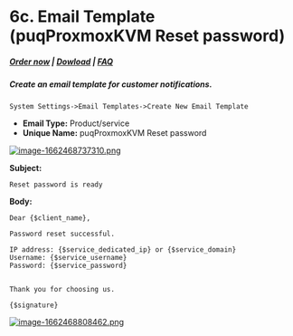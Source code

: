 # 6c. Email Template (puqProxmoxKVM Reset password)

#####  [Order now](https://panel.puqcloud.com/index.php?rp=/store/whmcs-module-proxmox-kvm) | [Dowload](https://download.puqcloud.com/WHMCS/servers/PUQ_WHMCS-Proxmox-KVM/) | [FAQ](https://faq.puqcloud.com/)

##### Create an email template for customer notifications.

```
System Settings->Email Templates->Create New Email Template
```

- **Email Type:** Product/service
- **Unique Name:** puqProxmoxKVM Reset password

[![image-1662468737310.png](https://doc.puq.info/uploads/images/gallery/2022-09/scaled-1680-/image-1662468737310.png)](https://doc.puq.info/uploads/images/gallery/2022-09/image-1662468737310.png)

**Subject:**

```
Reset password is ready
```

**Body:**

```
Dear {$client_name},

Password reset successful.

IP address: {$service_dedicated_ip} or {$service_domain}
Username: {$service_username}
Password: {$service_password}


Thank you for choosing us.

{$signature}
```

[![image-1662468808462.png](https://doc.puq.info/uploads/images/gallery/2022-09/scaled-1680-/image-1662468808462.png)](https://doc.puq.info/uploads/images/gallery/2022-09/image-1662468808462.png)